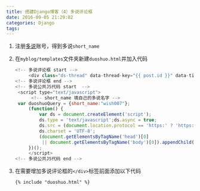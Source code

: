 ```yaml
---
title: 搭建Django博客（4）多说评论框
date: 2016-09-05 21:29:02
categories: Django
tags:
---
```


1. 注册[多说](http://duoshuo.com)账号，得到多说`short_name`

2. 在`myblog/templates`文件夹新建`duoshuo.html`并加入代码

   ```javascript
   <!-- 多说评论框 start -->
   	    <div class="ds-thread" data-thread-key="{{ post.id }}" data-title="{{ post.title }}"></div>
   <!-- 多说评论框 end -->
   <!-- 多说公共JS代码 start  -->
   	<script type="text/javascript">
         <!-- short_name 填自己的多说名字 -->
   	var duoshuoQuery = {short_name:"wish007"};
   	    (function() {
   	        var ds = document.createElement('script');
   	        ds.type = 'text/javascript';ds.async = true;
   	        ds.src = (document.location.protocol == 'https:' ? 'https:' : 'http:') + '//static.duoshuo.com/embed.js';
   	        ds.charset = 'UTF-8';
   	        (document.getElementsByTagName('head')[0]
   	         || document.getElementsByTagName('body')[0]).appendChild(ds);
   	    })();
   	    </script>
   <!-- 多说公共JS代码 end -->
   ```

3. 在需要增加多说评论框的`</div>`标签前面添加以下代码

   ```html
   {% include "duoshuo.html" %}
   ```